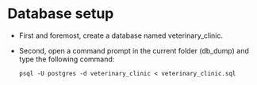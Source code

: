
# Database setup

 - First and foremost, create a database named veterinary_clinic. 
 - Second, open a command prompt in the current folder (db_dump) and type the following command:
	
	```
	psql -U postgres -d veterinary_clinic < veterinary_clinic.sql
	```